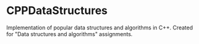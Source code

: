 # CPPDataStructures
Implementation of popular data structures and algorithms in C++. Created for "Data structures and algorithms" assignments.
